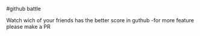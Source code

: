 #github battle


Watch wich of your friends has the better score in guthub
-for more feature please make a PR


